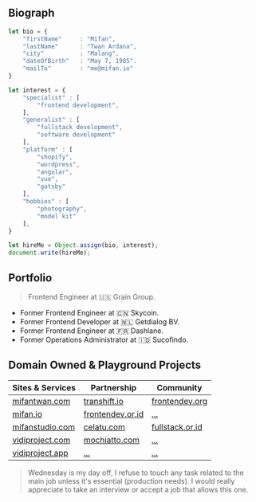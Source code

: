 ## Biograph ##

```js
let bio = {
    "firstName"     : "Mifan",
    "lastName"      : "Twan Ardana",
    "city"          : "Malang",
    "dateOfBirth"   : "May 7, 1985".
    "mailTo"        : "me@mifan.io"
}

let interest = {
    "specialist" : [
        "frontend development",
    ],
    "generalist" : [
        "fullstack development",
        "software development"
    ],
    "platform" : [
        "shopify",
        "wordpress", 
        "angular",
        "vue",
        "gatsby"
    ],
    "hobbies" : [
        "photography",
        "model kit"
    ],
}

let hireMe = Object.assign(bio, interest);
document.write(hireMe);
```


## Portfolio ##
> Frontend Engineer at :us: Grain Group.
- Former Frontend Engineer at :cn: Skycoin.
- Former Frontend Developer at :netherlands: Getdialog BV.
- Former Frontend Engineer at :fr: Dashlane.
- Former Operations Administrator at :indonesia: Sucofindo.

## Domain Owned & Playground Projects ##
| Sites & Services | Partnership | Community |
| ----------------- | ----------------- | ----------------- |
| [mifantwan.com](https://mifantwan.com) | [transhift.io](https://transhift.io) | [frontendev.org](https://frontendev.org) |
| [mifan.io](https://mifan.io) | [frontendev.or.id](https://frontendev.or.id) |  [...]() |
| [mifanstudio.com](https://mifanstudio.com) | [celatu.com](https://celatu.com) | [fullstack.or.id](https://fullstack.or.id)|
| [vidiproject.com](https://vidiproject.com) | [mochiatto.com](https://mochiatto.com) | [...]() |
| [vidiproject.app](https://vidiproject.app) |  [...]() | [...]() |


> Wednesday is my day off, I refuse to touch any task related to the main job unless it's essential (production needs). I would really appreciate to take an interview or accept a job that allows this one. 

